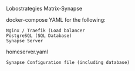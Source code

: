 Lobostrategies Matrix-Synapse

docker-compose YAML for the following:

    Nginx / Traefik (Load balancer
    PostgreSQL (SQL Database)
    Synapse Server

homeserver.yaml

    Synapse Configuration file (including database)
    
